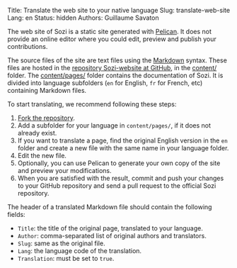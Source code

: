 Title: Translate the web site to your native language
Slug: translate-web-site
Lang: en
Status: hidden
Authors: Guillaume Savaton

The web site of Sozi is a static site generated with [Pelican](http://blog.getpelican.com/).
It does not provide an online editor where you could edit, preview and publish your contributions.

The source files of the site are text files using the [Markdown](http://daringfireball.net/projects/markdown/syntax) syntax.
These files are hosted in the [repository Sozi-website at GitHub](https://github.com/senshu/Sozi-website), in the
[content/](https://github.com/senshu/Sozi-website/tree/master/content) folder.
The [content/pages/](https://github.com/senshu/Sozi-website/tree/master/content/pages) folder contains
the documentation of Sozi.
It is divided into language subfolders (`en` for English, `fr` for French, etc)
containing Markdown files.

To start translating, we recommend following these steps:

1. [Fork the repository](https://github.com/senshu/Sozi-website/fork).
2. Add a subfolder for your language in `content/pages/`, if it does not already exist.
3. If you want to translate a page, find the original English version in the `en` folder and create a new file with the same name in your language folder.
4. Edit the new file.
5. Optionally, you can use Pelican to generate your own copy of the site and preview your modifications.
6. When you are satisfied with the result, commit and push your changes to your GitHub repository and send a pull request to the official Sozi repository.

The header of a translated Markdown file should contain the following fields:

* `Title`: the title of the original page, translated to your language.
* `Author`: comma-separated list of original authors and translators.
* `Slug`: same as the original file.
* `Lang`: the language code of the translation.
* `Translation`: must be set to `true`.

